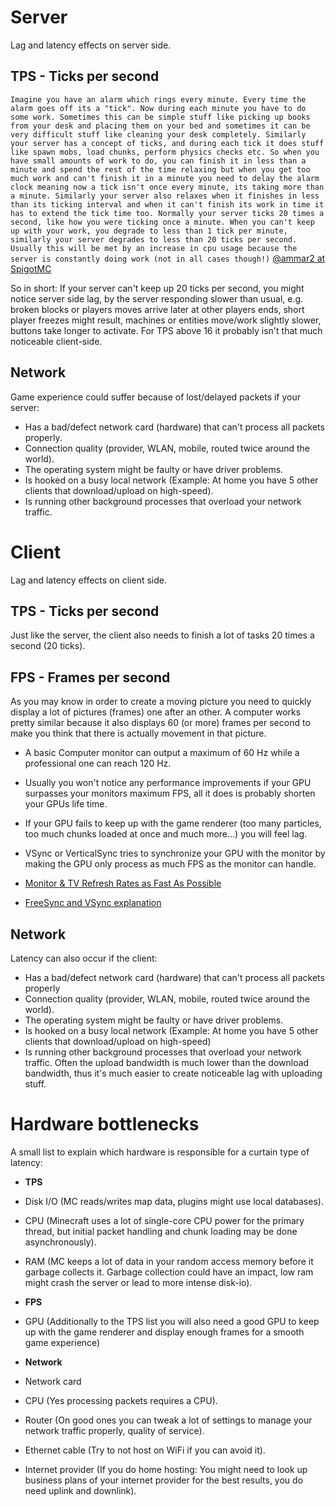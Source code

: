 # Server
Lag and latency effects on server side.

## TPS - Ticks per second
`Imagine you have an alarm which rings every minute. Every time the alarm goes off its a "tick". Now during each minute you have to do some work. Sometimes this can be simple stuff like picking up books from your desk and placing them on your bed and sometimes it can be very difficult stuff like cleaning your desk completely. Similarly your server has a concept of ticks, and during each tick it does stuff like spawn mobs, load chunks, perform physics checks etc. So when you have small amounts of work to do, you can finish it in less than a minute and spend the rest of the time relaxing but when you get too much work and can't finish it in a minute you need to delay the alarm clock meaning now a tick isn't once every minute, its taking more than a minute. Similarly your server also relaxes when it finishes in less than its ticking interval and when it can't finish its work in time it has to extend the tick time too. Normally your server ticks 20 times a second, like how you were ticking once a minute. When you can't keep up with your work, you degrade to less than 1 tick per minute, similarly your server degrades to less than 20 ticks per second. Usually this will be met by an increase in cpu usage because the server is constantly doing work (not in all cases though!)`
[@ammar2 at SpigotMC](https://www.spigotmc.org/threads/what-is-tps.4277/#post-43925)

So in short: If your server can't keep up 20 ticks per second, you might notice server side lag, by the server responding slower than usual, e.g. broken blocks or players moves arrive later at other players ends, short player freezes might result, machines or entities move/work slightly slower, buttons take longer to activate. For TPS above 16 it probably isn't that much noticeable client-side.

## Network
Game experience could suffer because of lost/delayed packets if your server:  
* Has a bad/defect network card (hardware) that can't process all packets properly.
* Connection quality (provider, WLAN, mobile, routed twice around the world). 
* The operating system might be faulty or have driver problems.
* Is hooked on a busy local network (Example: At home you have 5 other clients that download/upload on high-speed).
* Is running other background processes that overload your network traffic.

# Client
Lag and latency effects on client side.

## TPS - Ticks per second
Just like the server, the client also needs to finish a lot of tasks 20 times a second (20 ticks).

## FPS - Frames per second
As you may know in order to create a moving picture you need to quickly display a lot of pictures (frames) one after an other. A computer works pretty similar because it also displays 60 (or more) frames per second to make you think that there is actually movement in that picture.

* A basic Computer monitor can output a maximum of 60 Hz while a professional one can reach 120 Hz.
* Usually you won't notice any performance improvements if your GPU surpasses your monitors maximum FPS, all it does is probably shorten your GPUs life time.
* If your GPU fails to keep up with the game renderer (too many particles, too much chunks loaded at once and much more...) you will feel lag.
* VSync or VerticalSync tries to synchronize your GPU with the monitor by making the GPU only process as much FPS as the monitor can handle.

* [Monitor & TV Refresh Rates as Fast As Possible]
* [FreeSync and VSync explanation]

## Network
Latency can also occur if the client:
* Has a bad/defect network card (hardware) that can't process all packets properly
* Connection quality (provider, WLAN, mobile, routed twice around the world). 
* The operating system might be faulty or have driver problems.
* Is hooked on a busy local network (Example: At home you have 5 other clients that download/upload on high-speed)
* Is running other background processes that overload your network traffic. Often the upload bandwidth is much lower than the download bandwidth, thus it's much easier to create noticeable lag with uploading stuff.

# Hardware bottlenecks
A small list to explain which hardware is responsible for a curtain type of latency:  

- **TPS**
 - Disk I/O (MC reads/writes map data, plugins might use local databases).
 - CPU (Minecraft uses a lot of single-core CPU power for the primary thread, but initial packet handling and chunk loading may be done asynchronously).
 - RAM (MC keeps a lot of data in your random access memory before it garbage collects it. Garbage collection could have an impact, low ram might crash the server or lead to more intense disk-io).

- **FPS**
 - GPU (Additionally to the TPS list you will also need a good GPU to keep up with the game renderer and display enough frames for a smooth game experience)
 
- **Network**
 - Network card
 - CPU (Yes processing packets requires a CPU).
 - Router (On good ones you can tweak a lot of settings to manage your network traffic properly, quality of service).
 - Ethernet cable (Try to not host on WiFi if you can avoid it).
 - Internet provider (If you do home hosting: You might need to look up business plans of your internet provider for the best results, you do need uplink and downlink).
 
[Monitor & TV Refresh Rates as Fast As Possible]:https://www.youtube.com/watch?v=YCWZ_kWTB9w
[FreeSync and VSync explanation]:https://www.youtube.com/watch?v=5Ey-KObDABI
